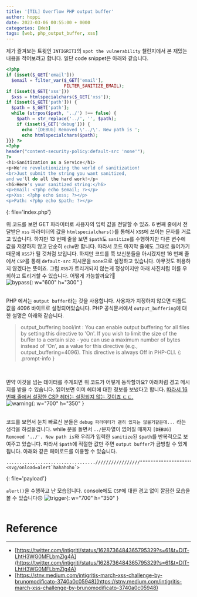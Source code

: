 ```yaml
---
title: '[TIL] Overflow PHP output buffer'
author: hoppi
date: 2023-03-06 00:55:00 + 0000
categories: [Web]
tags: [web, php_output_buffer, xss]
---
```


제가 즐겨보는 트윗인 `INTIGRITI`의 `spot the vulnerability` 챌린지에서 본 재밌는 내용을 적어보려고 합니다. 일단 code snippet은 아래와 같습니다.  
```php
<?php
if (isset($_GET['email']))
  $email = filter_var($_GET['email'],
                      FILTER_SANITIZE_EMAIL);
if (isset($_GET['xss']))
  $xss = htmlspecialchars($_GET['xss']);
if (isset($_GET['path'])) {
  $path = $_GET['path'];
  while (strpos($path, '../') !== false) {
    $path = str_replace('../', '', $path);
    if (isset($_GET['debug'])) {
      echo '[DEBUG] Removed \'../\'. New path is ';
      echo htmlspecialchars($path);
}}} ?>
<?php
header("content-security-policy:default-src 'none'");
?>
<h1>Sanitization as a Service</h1>
<p>We're revolutionizing the world of sanitization!
<br>Just submit the string you want sanitized,
and we'll do all the hard work!</p>
<h6>Here's your sanitized string:</h6>
<p>Email: <?php echo $email; ?></p>
<p>Xss: <?php echo $xss; ?></p>
<p>Path: <?php echo $path; ?></p>
```
{: file='index.php'}
<br>

위 코드를 보면 GET 파라미터로 사용자의 입력 값을 전달할 수 있죠. 6 번째 줄에서 전달받은 `xss` 파라미터의 값을 `htmlspecialchars()`를 통해서 `XSS`에 쓰이는 문자를 거르고 있습니다. 하지만 13 번째 줄을 보면 `$path`도 `sanitize`를 수행하지만 다른 변수에 값을 저장하지 않고 단순히 `echo`만 합니다. 따라서 코드 마지막 줄에도 그대로 들어가기 때문에 `XSS`가 될 것처럼 보입니다. 하지만 코드를 쭉 보신분들을 아시겠지만 16 번째 줄에서 `CSP`를 통해 `default-src` 지시문을 `none`으로 설정하고 있습니다. 아무것도 허용하지 않겠다는 뜻이죠. 그럼 `XSS`가 트리거되지 않는게 정상이지만 아래 사진처럼 이를 우회하고 트리거할 수 있습니다. 어떻게 가능할까요?🤔  
![bypass](../../../assets/img/2023-03-06/bypass.png){: w="600" h="300" }  
<br/>


PHP 에서는 `output buffer`라는 것을 사용합니다. 사용자가 지정하지 않으면 디폴트 값을 4096 바이트로 설정되어있습니다. PHP 공식문서에서 `output_buffering`에 대한 설명은 아래와 같습니다.  
> output_buffering bool/int : You can enable output buffering for all files by setting this directive to 'On'. If you wish to limit the size of the buffer to a certain size - you can use a maximum number of bytes instead of 'On', as a value for this directive (e.g., output_buffering=4096). This directive is always Off in PHP-CLI.
{: .prompt-info }
<br/>

먄약 이것을 넘는 데이터를 주게되면 위 코드가 어떻게 동작할까요? 아래처럼 경고 메시지를 받을 수 있습니다. 읽어보면 이미 헤더에 대한 정보를 보냈다고 합니다. <u>따라서 16 번째 줄에서 설정한 CSP 헤더는 설정되지 않는 것이죠 ㄷㄷ.</u>  
![warning](../../../assets/img/2023-03-06/warning.png){: w="700" h="350" }  
<br/>

코드를 보면서 눈치 빠르신 분들은 `debug 파라미터가 괜히 있지는 않을거같은데...` 라는 생각을 하셨을겁니다. while 문을 돌면서 `../`문자열이 없어질 때까지 `[DEBUG] Removed '../'. New path is`와 우리가 입력한 `sanitize`된 `$path`를 반복적으로 보여주고 있습니다. 따라서 `$path`에 적절한 값만 주면 `output buffer`가 금방찰 수 있게됩니다. 아래와 같은 페이로드를 이용할 수 있습니다.  
```plaintext
................................../////////////////""""""""""""""""""""""""""<svg/onload=alert`hahahoho`>
```
{: file='payload'}
<br/>

`alert()`을 수행하고 난 모습입니다. console에도 `CSP`에 대한 경고 없이 깔끔한 모습을 볼 수 있습니다🙃
![trigger](../../../assets/img/2023-03-06/trigger.png){: w="700" h="350" }  
<br/>


# Reference
***
- [https://twitter.com/intigriti/status/1628736484365795329?s=61&t=DIT-LhtH3WG0MFLbmZlg4A](https://twitter.com/intigriti/status/1628736484365795329?s=61&t=DIT-LhtH3WG0MFLbmZlg4A)
- [https://stnv.medium.com/intigritis-march-xss-challenge-by-brunomodificato-3740a0c05948](https://stnv.medium.com/intigritis-march-xss-challenge-by-brunomodificato-3740a0c05948) 